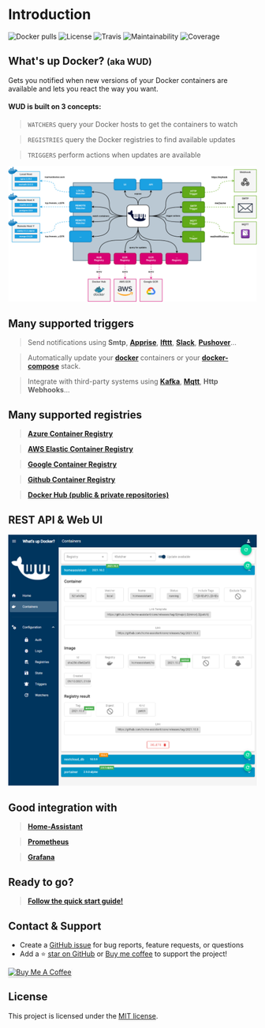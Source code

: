 # Introduction

![Docker pulls](https://img.shields.io/docker/pulls/fmartinou/whats-up-docker)
![License](https://img.shields.io/github/license/fmartinou/whats-up-docker)
![Travis](https://img.shields.io/travis/fmartinou/whats-up-docker/master)
![Maintainability](https://img.shields.io/codeclimate/maintainability/fmartinou/whats-up-docker)
![Coverage](https://img.shields.io/codeclimate/coverage/fmartinou/whats-up-docker)

## What's up Docker? <small>(aka **WUD**)</small>
Gets you notified when new versions of your Docker containers are available and lets you react the way you want.

#### WUD is built on 3 concepts:

> `WATCHERS` query your Docker hosts to get the containers to watch

> `REGISTRIES` query the Docker registries to find available updates

> `TRIGGERS` perform actions when updates are available

![image](wud_arch.png)

## Many supported triggers
> Send notifications using **Smtp**, [**Apprise**](https://github.com/caronc/apprise-api), [**Ifttt**](https://ifttt.com), [**Slack**](https://slack.com), [**Pushover**](https://pushover.net)...

> Automatically update your [**docker**](https://www.docker.com) containers or your [**docker-compose**](https://docs.docker.com/compose) stack.

> Integrate with third-party systems using [**Kafka**](https://kafka.apache.org), [**Mqtt**](https://mqtt.org), **Http Webhooks**...

## Many supported registries
> [**Azure Container Registry**](https://azure.microsoft.com/services/container-registry)

> [**AWS Elastic Container Registry**](https://aws.amazon.com/ecr)

> [**Google Container Registry**](https://cloud.google.com/container-registry)

> [**Github Container Registry**](https://docs.github.com/en/packages/working-with-a-github-packages-registry/working-with-the-docker-registry)

> [**Docker Hub (public & private repositories)**](http://hub.docker.com)

## REST API & Web UI
![image](../ui/ui.png)

## Good integration with
> [**Home-Assistant**](https://www.home-assistant.io/)

> [**Prometheus**](https://prometheus.io/)

> [**Grafana**](https://grafana.com/)

## Ready to go?
> [**Follow the quick start guide!**](quickstart/)


## Contact & Support
- Create a [GitHub issue](https://github.com/fmartinou/whats-up-docker/issues) for bug reports, feature requests, or questions
- Add a ⭐️ [star on GitHub](https://github.com/fmartinou/whats-up-docker) or [Buy me coffee](https://www.buymeacoffee.com/61rUNMm)&nbsp;to support the project!

<a href="https://www.buymeacoffee.com/61rUNMm" target="_blank"><img src="https://www.buymeacoffee.com/assets/img/custom_images/orange_img.png" alt="Buy Me A Coffee" style="height: 41px !important;width: 174px !important;box-shadow: 0px 3px 2px 0px rgba(190, 190, 190, 0.5) !important;-webkit-box-shadow: 0px 3px 2px 0px rgba(190, 190, 190, 0.5) !important;" ></a>

## License
This project is licensed under the [MIT license](https://github.com/fmartinou/whats-up-docker/blob/master/LICENSE).
